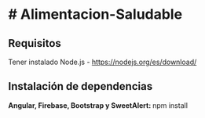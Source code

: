 <h1># Alimentacion-Saludable</h1>

<h2>Requisitos</h2>
<p>Tener instalado Node.js - <a href="https://nodejs.org/es/download/">https://nodejs.org/es/download/</a></p>
<h2>Instalación de dependencias</h2>
<p><strong>Angular, Firebase, Bootstrap y SweetAlert: </strong>npm install</p>

